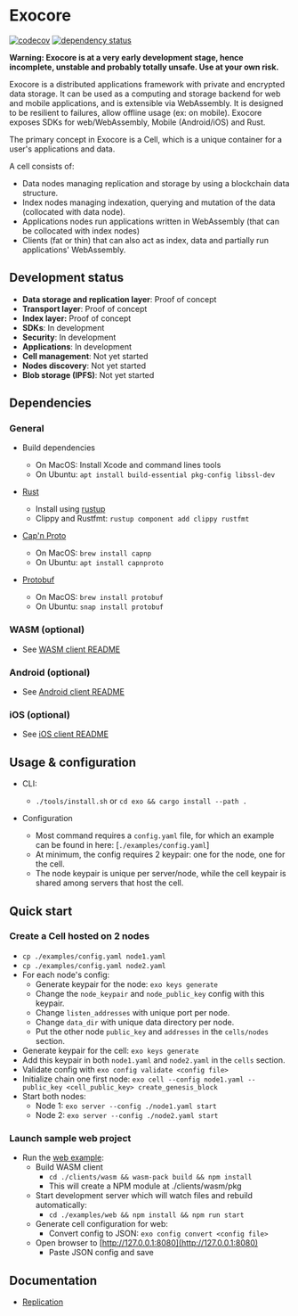 # Exocore
[![codecov](https://codecov.io/gh/appaquet/exocore/branch/master/graph/badge.svg?token=OKZAHfPlaP)](https://codecov.io/gh/appaquet/exocore)
[![dependency status](https://deps.rs/repo/github/appaquet/exocore/status.svg)](https://deps.rs/repo/github/appaquet/exocore)

**Warning: Exocore is at a very early development stage, hence incomplete, unstable and probably totally unsafe. Use at your own risk.**

Exocore is a distributed applications framework with private and encrypted data storage. It can be used as a computing and 
storage backend for web and mobile applications, and is extensible via WebAssembly. It is designed to be resilient to 
failures, allow offline usage (ex: on mobile). Exocore exposes SDKs for web/WebAssembly, Mobile (Android/iOS) and Rust.

The primary concept in Exocore is a Cell, which is a unique container for a user's applications and data. 

A cell consists of:
* Data nodes managing replication and storage by using a blockchain data structure.
* Index nodes managing indexation, querying and mutation of the data (collocated with data node).
* Applications nodes run applications written in WebAssembly (that can be collocated with index nodes)
* Clients (fat or thin) that can also act as index, data and partially run applications' WebAssembly.

## Development status
* **Data storage and replication layer**: Proof of concept
* **Transport layer**: Proof of concept
* **Index layer:** Proof of concept
* **SDKs**: In development
* **Security**: In development
* **Applications**: In development
* **Cell management**: Not yet started
* **Nodes discovery**: Not yet started
* **Blob storage (IPFS)**: Not yet started

## Dependencies
### General
* Build dependencies
    * On MacOS: Install Xcode and command lines tools
    * On Ubuntu: `apt install build-essential pkg-config libssl-dev`
    
* [Rust](https://www.rust-lang.org/learn/get-started)
  * Install using [rustup](https://www.rust-lang.org/learn/get-started)
  * Clippy and Rustfmt: `rustup component add clippy rustfmt`
  
* [Cap'n Proto](https://capnproto.org/install.html)
    * On MacOS: `brew install capnp` 
    * On Ubuntu: `apt install capnproto` 

* [Protobuf](https://developers.google.com/protocol-buffers/)
    * On MacOS: `brew install protobuf` 
    * On Ubuntu: `snap install protobuf` 
    
### WASM (optional)
* See [WASM client README](./clients/wasm/README.md)

### Android (optional)
* See [Android client README](./clients/android/README.md)

### iOS (optional)
* See [iOS client README](./clients/ios/README.md)

## Usage & configuration
* CLI:
  * `./tools/install.sh` or `cd exo && cargo install --path .`

* Configuration
    * Most command requires a `config.yaml` file, for which an example can be found in here: [`./examples/config.yaml`]
    * At minimum, the config requires 2 keypair: one for the node, one for the cell.
    * The node keypair is unique per server/node, while the cell keypair is shared among servers that host the cell.
    
## Quick start
### Create a Cell hosted on 2 nodes
* `cp ./examples/config.yaml node1.yaml`
* `cp ./examples/config.yaml node2.yaml`
* For each node's config:
    * Generate keypair for the node: `exo keys generate`
    * Change the `node_keypair` and `node_public_key` config with this keypair.
    * Change `listen_addresses` with unique port per node.
    * Change `data_dir` with unique data directory per node. 
    * Put the other node `public_key` and `addresses` in the `cells/nodes` section.
* Generate keypair for the cell: `exo keys generate` 
* Add this keypair in both `node1.yaml` and `node2.yaml` in the `cells` section.
* Validate config with `exo config validate <config file>`
* Initialize chain one first node: `exo cell --config node1.yaml --public_key <cell_public_key> create_genesis_block`
* Start both nodes:
    * Node 1: `exo server --config ./node1.yaml start`
    * Node 2: `exo server --config ./node2.yaml start`

### Launch sample web project
* Run the [web example](./examples/web):
  * Build WASM client
    * `cd ./clients/wasm && wasm-pack build && npm install`
    * This will create a NPM module at ./clients/wasm/pkg
  * Start development server which will watch files and rebuild automatically:
    * `cd ./examples/web && npm install && npm run start`
  * Generate cell configuration for web:
    * Convert config to JSON: `exo config convert <config file>`
  * Open browser to [http://127.0.0.1:8080](http://127.0.0.1:8080)
    * Paste JSON config and save
  
## Documentation
* [Replication](data/replication.md)
